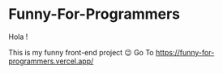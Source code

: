 # Funny-For-Programmers

Hola !

This is my funny front-end project 😉
Go To
https://funny-for-programmers.vercel.app/
